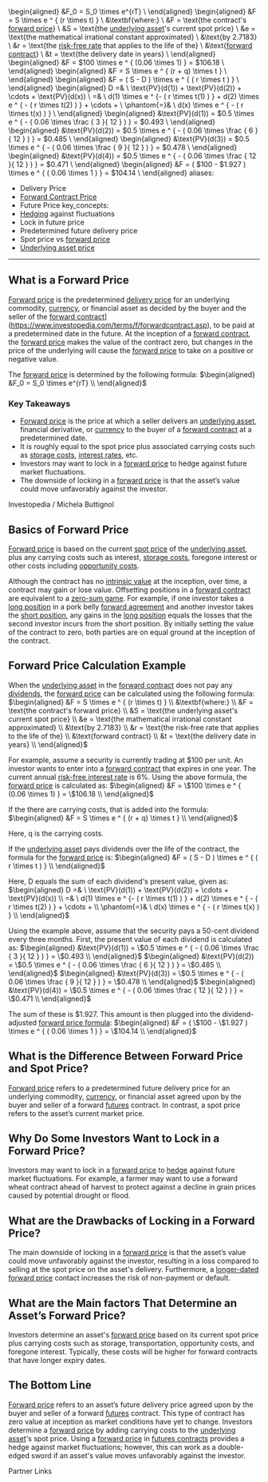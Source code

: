 \begin{aligned} &F_0 = S_0 \times e^{rT} \\ \end{aligned}
\begin{aligned} &F = S \times e ^ { (r \times t) } \\ &\textbf{where:} \\ &F = \text{the contract's [forward price](../Financial%20Markets/Fixed%20Income%20Securities%20Tools%20for%20Today's%20Markets/Chapter%2011/Forward%20Contracts%20and%20Forward%20Prices.md)} \\ &S = \text{the [underlying asset](../Financial%20Instruments/Financial%20Derivatives%20and%20Quantitative%20Methods/Risk%20Neutral%20Pricing%20of%20Options.md)'s current spot price} \\ &e = \text{the mathematical irrational constant approximated} \\ &\text{by 2.7183} \\ &r = \text{the [risk-free rate](../Financial%20Instruments/Black%20Scholes%20Derivation.md) that applies to the life of the} \\ &\text{[forward contract](Forward%20Points%20in%20Currency.md)} \\ &t = \text{the delivery date in years} \\ \end{aligned}
\begin{aligned} &F = \$100 \times e ^ { (0.06 \times 1) } = \$106.18 \\ \end{aligned}
\begin{aligned} &F = S \times e ^ { (r + q) \times t } \\ \end{aligned}
\begin{aligned} &F = ( S - D ) \times e ^ { ( r \times t ) } \\ \end{aligned}
\begin{aligned} D =& \ \text{PV}(d(1)) + \text{PV}(d(2)) + \cdots + \text{PV}(d(x)) \\ =& \ d(1) \times e ^ {- ( r \times t(1) ) } + d(2) \times e ^ { - ( r \times t(2) ) } + \cdots + \\ \phantom{=}& \ d(x) \times e ^ { - ( r \times t(x) ) } \\ \end{aligned}
\begin{aligned} &\text{PV}(d(1)) = \$0.5 \times e ^ { - ( 0.06 \times \frac { 3 }{ 12 } ) } = \$0.493 \\ \end{aligned}
\begin{aligned} &\text{PV}(d(2)) = \$0.5 \times e ^ { - ( 0.06 \times \frac { 6 }{ 12 } ) } = \$0.485 \\ \end{aligned}
\begin{aligned} &\text{PV}(d(3)) = \$0.5 \times e ^ { - ( 0.06 \times \frac { 9 }{ 12 } ) } = \$0.478 \\ \end{aligned}
\begin{aligned} &\text{PV}(d(4)) = \$0.5 \times e ^ { - ( 0.06 \times \frac { 12 }{ 12 } ) } = \$0.471 \\ \end{aligned}
\begin{aligned} &F = ( \$100 - \$1.927 ) \times e ^ { ( 0.06 \times 1 ) } = \$104.14 \\ \end{aligned}
aliases:
  - Delivery Price
  - [Forward Contract Price](../Financial%20Engineering/Determining%20the%20Stochastic%20Process%20for%20a%20Forward%20Contract%20from%20Ito’s%20Lemma.md)
  - Future Price
key_concepts:
  - [Hedging](../Financial%20Markets/Fixed%20Income%20Securities%20Tools%20for%20Today's%20Markets/Chapter%205/Key%20Rates%20O1s%20Durations%20and%20Hedging.md) against fluctuations
  - Lock in future price
  - Predetermined future delivery price
  - Spot price vs [forward price](../Financial%20Markets/Fixed%20Income%20Securities%20Tools%20for%20Today's%20Markets/Chapter%2011/Forward%20Contracts%20and%20Forward%20Prices.md)
  - [Underlying asset price](../Financial%20Instruments/Black%20Scholes%20Derivation.md)
---


## What is a Forward Price

[Forward price](../Financial%20Markets/Fixed%20Income%20Securities%20Tools%20for%20Today's%20Markets/Chapter%2011/Forward%20Contracts%20and%20Forward%20Prices.md) is the predetermined [delivery price](https://www.investopedia.com/terms/d/deliveryprice.asp) for an underlying commodity, [currency](../Financial%20Instruments/Lecture%20Notes-%20Financial%20Instruments/Teaching%20Note%201-%20Forward%20Rates%20Agreement/Forwards%20and%20Futures%20Notes.md), or financial asset as decided by the buyer and the seller of the [forward contract]([Forward%20Points%20in%20Currency)](https://www.investopedia.com/terms/f/forwardcontract.asp), to be paid at a predetermined date in the future. At the inception of a [forward contract](Forward%20Points%20in%20Currency.md), the [forward price](../Financial%20Markets/Fixed%20Income%20Securities%20Tools%20for%20Today's%20Markets/Chapter%2011/Forward%20Contracts%20and%20Forward%20Prices.md) makes the value of the contract zero, but changes in the price of the underlying will cause the [forward price](../Financial%20Markets/Fixed%20Income%20Securities%20Tools%20for%20Today's%20Markets/Chapter%2011/Forward%20Contracts%20and%20Forward%20Prices.md) to take on a positive or negative value.

The [forward price](../Financial%20Markets/Fixed%20Income%20Securities%20Tools%20for%20Today's%20Markets/Chapter%2011/Forward%20Contracts%20and%20Forward%20Prices.md) is determined by the following formula:
$\begin{aligned} &F_0 = S_0 \times e^{rT} \\ \end{aligned}$

### Key Takeaways

- [Forward price](../Financial%20Markets/Fixed%20Income%20Securities%20Tools%20for%20Today's%20Markets/Chapter%2011/Forward%20Contracts%20and%20Forward%20Prices.md) is the price at which a seller delivers an [underlying asset](../Financial%20Instruments/Financial%20Derivatives%20and%20Quantitative%20Methods/Risk%20Neutral%20Pricing%20of%20Options.md), financial derivative, or [currency](../Financial%20Instruments/Lecture%20Notes-%20Financial%20Instruments/Teaching%20Note%201-%20Forward%20Rates%20Agreement/Forwards%20and%20Futures%20Notes.md) to the buyer of a [forward contract](Forward%20Points%20in%20Currency.md) at a predetermined date.
- It is roughly equal to the spot price plus associated carrying costs such as [storage costs](../Financial%20Instruments/Lecture%20Notes-%20Financial%20Instruments/Teaching%20Note%201-%20Forward%20Rates%20Agreement/Primary%20vs.%20Secondary%20Commodities.md), [interest rates](../Financial%20Markets/Fixed%20Income%20Securities%20Tools%20for%20Today's%20Markets/Chapter%202/Interest%20Rate%20Quotations.md), etc.
- Investors may want to lock in a [forward price](../Financial%20Markets/Fixed%20Income%20Securities%20Tools%20for%20Today's%20Markets/Chapter%2011/Forward%20Contracts%20and%20Forward%20Prices.md) to hedge against future market fluctuations.
- The downside of locking in a [forward price](../Financial%20Markets/Fixed%20Income%20Securities%20Tools%20for%20Today's%20Markets/Chapter%2011/Forward%20Contracts%20and%20Forward%20Prices.md) is that the asset’s value could move unfavorably against the investor.

Investopedia / Michela Buttignol

## Basics of Forward Price

[Forward price](../Financial%20Markets/Fixed%20Income%20Securities%20Tools%20for%20Today's%20Markets/Chapter%2011/Forward%20Contracts%20and%20Forward%20Prices.md) is based on the current [spot price](https://www.investopedia.com/terms/s/spotprice.asp) of the [underlying asset](../Financial%20Instruments/Financial%20Derivatives%20and%20Quantitative%20Methods/Risk%20Neutral%20Pricing%20of%20Options.md), plus any carrying costs such as interest, [storage costs](../Financial%20Instruments/Lecture%20Notes-%20Financial%20Instruments/Teaching%20Note%201-%20Forward%20Rates%20Agreement/Primary%20vs.%20Secondary%20Commodities.md), foregone interest or other costs including [opportunity costs](https://www.investopedia.com/terms/o/opportunitycost.asp).

Although the contract has no [intrinsic value](https://www.investopedia.com/terms/i/intrinsicvalue.asp) at the inception, over time, a contract may gain or lose value. Offsetting positions in a [forward contract](Forward%20Points%20in%20Currency.md) are equivalent to a [zero-sum game](https://www.investopedia.com/terms/z/zero-sumgame.asp). For example, if one investor takes a [long position](../Financial%20Engineering/Derivatives/Part%20I%20-%20Forwards%20and%20Futures/Chapter%204%20-%20Futures:%20Hedging%20and%20Speculation.md) in a pork belly [forward agreement](../Financial%20Markets/Fixed%20Income%20Securities%20Tools%20for%20Today's%20Markets/Chapter%2011/Forward%20Contracts%20and%20Forward%20Prices.md) and another investor takes the [short position](https://www.investopedia.com/terms/s/short.asp), any gains in the [long position](../Financial%20Engineering/Derivatives/Part%20I%20-%20Forwards%20and%20Futures/Chapter%204%20-%20Futures:%20Hedging%20and%20Speculation.md) equals the losses that the second investor incurs from the short position. By initially setting the value of the contract to zero, both parties are on equal ground at the inception of the contract.

## Forward Price Calculation Example

When the [underlying asset](../Financial%20Instruments/Financial%20Derivatives%20and%20Quantitative%20Methods/Risk%20Neutral%20Pricing%20of%20Options.md) in the [forward contract](Forward%20Points%20in%20Currency.md) does not pay any [dividends](https://www.investopedia.com/terms/d/dividend.asp), the [forward price](../Financial%20Markets/Fixed%20Income%20Securities%20Tools%20for%20Today's%20Markets/Chapter%2011/Forward%20Contracts%20and%20Forward%20Prices.md) can be calculated using the following formula:
$\begin{aligned} &F = S \times e ^ { (r \times t) } \\ &\textbf{where:} \\ &F = \text{the contract's forward price} \\ &S = \text{the underlying asset's current spot price} \\ &e = \text{the mathematical irrational constant approximated} \\ &\text{by 2.7183} \\ &r = \text{the risk-free rate that applies to the life of the} \\ &\text{forward contract} \\ &t = \text{the delivery date in years} \\ \end{aligned}$

For example, assume a security is currently trading at $100 per unit. An investor wants to enter into a [forward contract](Forward%20Points%20in%20Currency.md) that expires in one year. The current annual [risk-free interest rate](../Financial%20Markets/Financial%20Asset%20Pricing%20Theory%20Overview/Chapter%2012%20-%20Derivatives/Exercises.md) is 6%. Using the above formula, the [forward price](../Financial%20Markets/Fixed%20Income%20Securities%20Tools%20for%20Today's%20Markets/Chapter%2011/Forward%20Contracts%20and%20Forward%20Prices.md) is calculated as:
$\begin{aligned} &F = \$100 \times e ^ { (0.06 \times 1) } = \$106.18 \\ \end{aligned}$

If the there are carrying costs, that is added into the formula:
$\begin{aligned} &F = S \times e ^ { (r + q) \times t } \\ \end{aligned}$

Here, q is the carrying costs.

If the [underlying asset](../Financial%20Instruments/Financial%20Derivatives%20and%20Quantitative%20Methods/Risk%20Neutral%20Pricing%20of%20Options.md) pays dividends over the life of the contract, the formula for the [forward price](../Financial%20Markets/Fixed%20Income%20Securities%20Tools%20for%20Today's%20Markets/Chapter%2011/Forward%20Contracts%20and%20Forward%20Prices.md) is:
$\begin{aligned} &F = ( S - D ) \times e ^ { ( r \times t ) } \\ \end{aligned}$

Here, D equals the sum of each dividend's present value, given as:
$\begin{aligned} D =& \ \text{PV}(d(1)) + \text{PV}(d(2)) + \cdots + \text{PV}(d(x)) \\ =& \ d(1) \times e ^ {- ( r \times t(1) ) } + d(2) \times e ^ { - ( r \times t(2) ) } + \cdots + \\ \phantom{=}& \ d(x) \times e ^ { - ( r \times t(x) ) } \\ \end{aligned}$

Using the example above, assume that the security pays a 50-cent dividend every three months. First, the present value of each dividend is calculated as:
$\begin{aligned} &\text{PV}(d(1)) = \$0.5 \times e ^ { - ( 0.06 \times \frac { 3 }{ 12 } ) } = \$0.493 \\ \end{aligned}$
$\begin{aligned} &\text{PV}(d(2)) = \$0.5 \times e ^ { - ( 0.06 \times \frac { 6 }{ 12 } ) } = \$0.485 \\ \end{aligned}$
$\begin{aligned} &\text{PV}(d(3)) = \$0.5 \times e ^ { - ( 0.06 \times \frac { 9 }{ 12 } ) } = \$0.478 \\ \end{aligned}$
$\begin{aligned} &\text{PV}(d(4)) = \$0.5 \times e ^ { - ( 0.06 \times \frac { 12 }{ 12 } ) } = \$0.471 \\ \end{aligned}$

The sum of these is $1.927. This amount is then plugged into the dividend-adjusted [forward price formula](../Financial%20Engineering/Appendices/Appendix%205.C%20Forward%20And%20Futures%20Prices%20When%20Interest%20Rates%20Are%20Random.md):
$\begin{aligned} &F = ( \$100 - \$1.927 ) \times e ^ { ( 0.06 \times 1 ) } = \$104.14 \\ \end{aligned}$

## What is the Difference Between Forward Price and Spot Price?

[Forward price](../Financial%20Markets/Fixed%20Income%20Securities%20Tools%20for%20Today's%20Markets/Chapter%2011/Forward%20Contracts%20and%20Forward%20Prices.md) refers to a predetermined future delivery price for an underlying commodity, [currency](../Financial%20Instruments/Lecture%20Notes-%20Financial%20Instruments/Teaching%20Note%201-%20Forward%20Rates%20Agreement/Forwards%20and%20Futures%20Notes.md), or financial asset agreed upon by the buyer and seller of a forward [futures](../Financial%20Markets/Financial%20Engineering%20and%20Arbitrage%20in%20the%20Financial%20Markets/PART%20I%20RELATIVE%20VALUE%20BUILDING%20BLOCKS/Chapter%203%20-%20Futures%20Markets/Futures%20Not%20Subject%20to%20Cash-And-Carry.md) contract. In contrast, a spot price refers to the asset’s current market price.

## Why Do Some Investors Want to Lock in a Forward Price?

Investors may want to lock in a [forward price](../Financial%20Markets/Fixed%20Income%20Securities%20Tools%20for%20Today's%20Markets/Chapter%2011/Forward%20Contracts%20and%20Forward%20Prices.md) to [hedge](https://www.investopedia.com/terms/h/hedge.asp) against future market fluctuations. For example, a farmer may want to use a forward wheat contract ahead of harvest to protect against a decline in grain prices caused by potential drought or flood.

## What are the Drawbacks of Locking in a Forward Price?

The main downside of locking in a [forward price](../Financial%20Markets/Fixed%20Income%20Securities%20Tools%20for%20Today's%20Markets/Chapter%2011/Forward%20Contracts%20and%20Forward%20Prices.md) is that the asset’s value could move unfavorably against the investor, resulting in a loss compared to selling at the spot price on the asset's delivery. Furthermore, a [longer-dated](https://www.investopedia.com/terms/l/long-date-forward.asp#:~:text=A%20long%2Ddated%20forward%20is%20an%20OTC%20derivatives%20contract%20that,a%20few%20years%20from%20now.) [forward price](../Financial%20Markets/Fixed%20Income%20Securities%20Tools%20for%20Today's%20Markets/Chapter%2011/Forward%20Contracts%20and%20Forward%20Prices.md) contact increases the risk of non-payment or default.

## What are the Main factors That Determine an Asset’s Forward Price?

Investors determine an asset's [forward price](../Financial%20Markets/Fixed%20Income%20Securities%20Tools%20for%20Today's%20Markets/Chapter%2011/Forward%20Contracts%20and%20Forward%20Prices.md) based on its current spot price plus carrying costs such as storage, transportation, opportunity costs, and foregone interest. Typically, these costs will be higher for forward contracts that have longer expiry dates.

## The Bottom Line

[Forward price](../Financial%20Markets/Fixed%20Income%20Securities%20Tools%20for%20Today's%20Markets/Chapter%2011/Forward%20Contracts%20and%20Forward%20Prices.md) refers to an asset’s future delivery price agreed upon by the buyer and seller of a forward [futures](../Financial%20Markets/Financial%20Engineering%20and%20Arbitrage%20in%20the%20Financial%20Markets/PART%20I%20RELATIVE%20VALUE%20BUILDING%20BLOCKS/Chapter%203%20-%20Futures%20Markets/Futures%20Not%20Subject%20to%20Cash-And-Carry.md) contract. This type of contract has zero value at inception as market conditions have yet to change. Investors determine a [forward price](../Financial%20Markets/Fixed%20Income%20Securities%20Tools%20for%20Today's%20Markets/Chapter%2011/Forward%20Contracts%20and%20Forward%20Prices.md) by adding carrying costs to the [underlying asset](../Financial%20Instruments/Financial%20Derivatives%20and%20Quantitative%20Methods/Risk%20Neutral%20Pricing%20of%20Options.md)'s spot price. Using a [forward price](../Financial%20Markets/Fixed%20Income%20Securities%20Tools%20for%20Today's%20Markets/Chapter%2011/Forward%20Contracts%20and%20Forward%20Prices.md) in [futures contracts](../Financial%20Engineering/Mathematics%20of%20the%20Financial%20Markets.md) provides a hedge against market fluctuations; however, this can work as a double-edged sword if an asset's value moves unfavorably against the investor.  

Partner Links